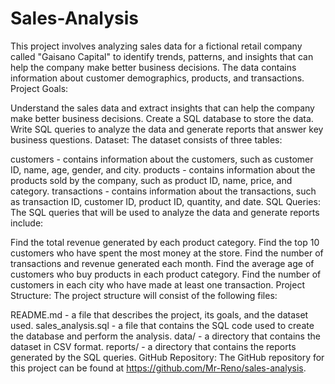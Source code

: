 # Sales-Analysis
This project involves analyzing sales data for a fictional retail company called "Gaisano Capital" to identify trends, patterns, and insights that can help the company make better business decisions. The data contains information about customer demographics, products, and transactions.
Project Goals:

Understand the sales data and extract insights that can help the company make better business decisions.
Create a SQL database to store the data.
Write SQL queries to analyze the data and generate reports that answer key business questions.
Dataset:
The dataset consists of three tables:

customers - contains information about the customers, such as customer ID, name, age, gender, and city.
products - contains information about the products sold by the company, such as product ID, name, price, and category.
transactions - contains information about the transactions, such as transaction ID, customer ID, product ID, quantity, and date.
SQL Queries:
The SQL queries that will be used to analyze the data and generate reports include:

Find the total revenue generated by each product category.
Find the top 10 customers who have spent the most money at the store.
Find the number of transactions and revenue generated each month.
Find the average age of customers who buy products in each product category.
Find the number of customers in each city who have made at least one transaction.
Project Structure:
The project structure will consist of the following files:

README.md - a file that describes the project, its goals, and the dataset used.
sales_analysis.sql - a file that contains the SQL code used to create the database and perform the analysis.
data/ - a directory that contains the dataset in CSV format.
reports/ - a directory that contains the reports generated by the SQL queries.
GitHub Repository:
The GitHub repository for this project can be found at https://github.com/Mr-Reno/sales-analysis.




